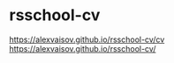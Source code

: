 # rsschool-cv
https://alexvaisov.github.io/rsschool-cv/cv 
https://alexvaisov.github.io/rsschool-cv/